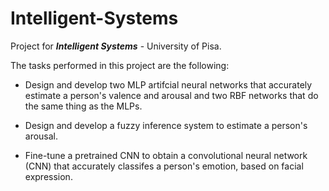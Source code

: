 # Intelligent-Systems
Project for ***Intelligent Systems*** - University of Pisa.

The tasks performed in this project are the following:

- Design and develop two MLP artifcial neural networks that accurately estimate a
person's valence and arousal and two RBF networks that do the same thing as the MLPs.

- Design and develop a fuzzy inference system to estimate a person's arousal.

- Fine-tune a pretrained CNN to obtain a convolutional neural network (CNN) that
accurately classifes a person's emotion, based on facial expression.

